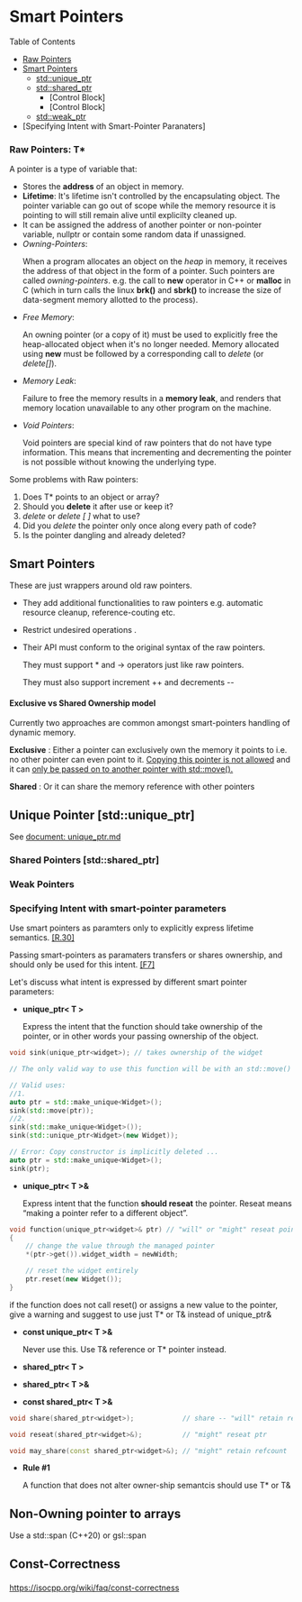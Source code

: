 # Smart Pointers

Table of Contents

- [ Raw Pointers ](#raw-pointers-t) 
- [Smart Pointers](#smart-pointers-1)
    - [std::unique_ptr](#unique-pointer-stdunique_ptr)
    - [std::shared_ptr](#shared-pointers-stdshared_ptr)
        - [Control Block]
        - [Control Block]
    - [std::weak_ptr](#weak-pointers)
- [Specifying Intent with Smart-Pointer Paranaters]

<a name="raw"></a>
### Raw Pointers:  T*

A pointer is a type of variable that:

- Stores the **address** of an object in memory. 
- __Lifetime__: It's lifetime isn't controlled by the encapsulating object. The pointer variable can go out of scope while the memory resource it is pointing to will still remain alive until explicilty cleaned up.
- It can be assigned the address of another pointer or non-pointer variable, nullptr or contain some random data if unassigned.
- *Owning-Pointers*: <p>
When a program allocates an object on the *heap* in memory, it receives the address of that object in the form of a pointer. Such pointers are called *owning-pointers*. e.g. the call to **new** operator in C++ or **malloc** in C (which in turn calls the linux **brk()** and **sbrk()**  to increase the size of data-segment memory allotted to the process). 
- *Free Memory*: <p>
An owning pointer (or a copy of it) must be used to explicitly free the heap-allocated object when it's no longer needed. Memory allocated using **new** must be followed by a corresponding call to *delete* (or *delete[]*).  
- *Memory Leak*: <p>
Failure to free the memory results in a **memory leak**, and renders that memory location unavailable to any other program on the machine.
- *Void Pointers*: <p>
Void pointers are special kind of raw pointers that do not have type information. This means that incrementing and decrementing the pointer is not possible without knowing the underlying type.


Some problems with Raw pointers:

1.  Does T* points to an object or array?
2.  Should you **delete** it after use or keep it?
3.  *delete* or *delete [ ]* what to use?
4.  Did you *delete* the pointer only once along every path of code?
5.  Is the pointer dangling and already deleted?

## Smart Pointers

These are just wrappers around old raw pointers. <p>
- They add additional functionalities to raw pointers e.g. automatic resource cleanup, reference-couting etc. 
- Restrict undesired operations .
- Their API must conform to the original syntax of the raw pointers. 

    They must support * and -> operators just like raw pointers.

    They must also support increment ++ and decrements --


#### Exclusive vs Shared Ownership model
Currently two approaches are common amongst smart-pointers handling of dynamic memory. 

__Exclusive__ :
Either a pointer can exclusively own the memory it points to i.e. no other pointer can even point to it. <u>Copying this pointer is not allowed</u> and it can <u>only be passed on to another pointer with std::move().</u> 

__Shared__ :
Or it can share the memory reference with other pointers 

##  Unique Pointer [std::unique_ptr]

See [document: unique_ptr.md](Unique_ptr.md)

###  Shared Pointers [std::shared_ptr] 

###  Weak Pointers


### Specifying Intent with smart-pointer parameters 

Use smart pointers as paramters only to explicitly express lifetime semantics. [[R.30]](https://isocpp.github.io/CppCoreGuidelines/CppCoreGuidelines#r30-take-smart-pointers-as-parameters-only-to-explicitly-express-lifetime-semantics)

Passing smart-pointers as paramaters transfers or shares ownership, and should only be used for this intent. [[F7]](https://isocpp.github.io/CppCoreGuidelines/CppCoreGuidelines#f7-for-general-use-take-t-or-t-arguments-rather-than-smart-pointers)

Let's discuss what intent is expressed by different smart pointer parameters:

- **unique_ptr< T >**   <p>
Express the intent that the function should take ownership of the pointer, or in other words your passing ownership of the object.

```cpp
void sink(unique_ptr<widget>); // takes ownership of the widget

// The only valid way to use this function will be with an std::move() or an r-value. Pass-by-value will give a compile error since the copy-constructor is deleted.

// Valid uses:
//1. 
auto ptr = std::make_unique<Widget>();
sink(std::move(ptr));
//2.
sink(std::make_unique<Widget>());
sink(std::unique_ptr<Widget>(new Widget));

// Error: Copy constructor is implicitly deleted ...
auto ptr = std::make_unique<Widget>();
sink(ptr); 
```

- **unique_ptr< T >&** <p>
Express intent that the function **should reseat** the pointer. Reseat means “making a pointer refer to a different object”.  

```cpp
void function(unique_ptr<widget>& ptr) // "will" or "might" reseat pointer
{
    // change the value through the managed pointer
    *(ptr->get()).widget_width = newWidth;

    // reset the widget entirely
    ptr.reset(new Widget());
}
```
if the function does not call reset() or assigns a new value to the pointer, give a warning and suggest to use just T* or T& instead of unique_ptr<T>&

- **const unique_ptr< T >&** <p>
Never use this. Use T& reference or T* pointer instead.


- **shared_ptr< T >**

- **shared_ptr< T >&**
- **const shared_ptr< T >&**


```cpp
void share(shared_ptr<widget>);            // share -- "will" retain refcount

void reseat(shared_ptr<widget>&);          // "might" reseat ptr

void may_share(const shared_ptr<widget>&); // "might" retain refcount
```

- __Rule #1__ <p>
A function that does not alter owner-ship semantcis should use T* or T& 

## Non-Owning pointer to arrays
Use a std::span (C++20) or gsl::span

## Const-Correctness <p>
https://isocpp.org/wiki/faq/const-correctness 
